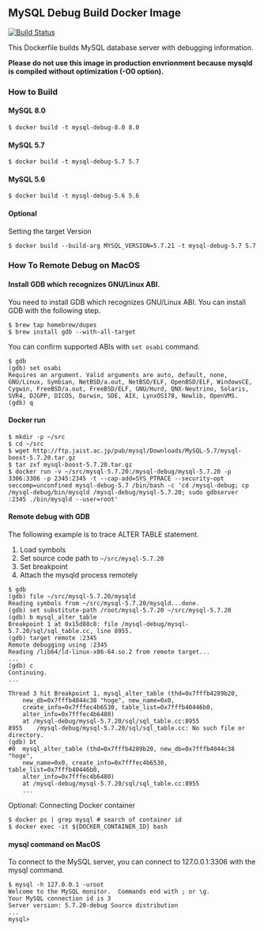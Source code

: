 ## MySQL Debug Build Docker Image ##

[![Build Status](https://travis-ci.org/y-asaba/docker-mysql-debug.svg?branch=master)](https://travis-ci.org/y-asaba/docker-mysql-debug)

This Dockerfile builds MySQL database server with debugging information.

**Please do not use this image in production envrionment because mysqld is compiled without optimization (-O0 option).**

### How to Build ###

#### MySQL 8.0 ####

```
$ docker build -t mysql-debug-8.0 8.0
```

#### MySQL 5.7 ####

```
$ docker build -t mysql-debug-5.7 5.7
```

#### MySQL 5.6 ####

```
$ docker build -t mysql-debug-5.6 5.6
```

#### Optional

Setting the target Version

```
$ docker build --build-arg MYSQL_VERSION=5.7.21 -t mysql-debug-5.7 5.7
```


### How To Remote Debug on MacOS ###

#### Install GDB which recognizes GNU/Linux ABI. ####
You need to install GDB which recognizes GNU/Linux ABI. You can install GDB with the following step.

```
$ brew tap homebrew/dupes
$ brew install gdb --with-all-target
```

You can confirm supported ABIs with `set osabi` command.

```
$ gdb
(gdb) set osabi
Requires an argument. Valid arguments are auto, default, none, GNU/Linux, Symbian, NetBSD/a.out, NetBSD/ELF, OpenBSD/ELF, WindowsCE, Cygwin, FreeBSD/a.out, FreeBSD/ELF, GNU/Hurd, QNX-Neutrino, Solaris, SVR4, DJGPP, DICOS, Darwin, SDE, AIX, LynxOS178, Newlib, OpenVMS.
(gdb) q
```

#### Docker run ####

```
$ mkdir -p ~/src
$ cd ~/src
$ wget http://ftp.jaist.ac.jp/pub/mysql/Downloads/MySQL-5.7/mysql-boost-5.7.20.tar.gz
$ tar zxf mysql-boost-5.7.20.tar.gz
$ docker run -v ~/src/mysql-5.7.20:/mysql-debug/mysql-5.7.20 -p 3306:3306 -p 2345:2345 -t --cap-add=SYS_PTRACE --security-opt seccomp=unconfined mysql-debug-5.7 /bin/bash -c 'cd /mysql-debug; cp /mysql-debug/bin/mysqld /mysql-debug/mysql-5.7.20; sudo gdbserver :2345 ./bin/mysqld --user=root'
```

#### Remote debug with GDB ####
The following example is to trace ALTER TABLE statement.

1. Load symbols
2. Set source code path to `~/src/mysql-5.7.20`
3. Set breakpoint
4. Attach the mysqld process remotely

```
$ gdb
(gdb) file ~/src/mysql-5.7.20/mysqld
Reading symbols from ~/src/mysql-5.7.20/mysqld...done.
(gdb) set substitute-path /root/mysql-5.7.20 ~/src/mysql-5.7.20
(gdb) b mysql_alter_table
Breakpoint 1 at 0x15d88c8: file /mysql-debug/mysql-5.7.20/sql/sql_table.cc, line 8955.
(gdb) target remote :2345
Remote debugging using :2345
Reading /lib64/ld-linux-x86-64.so.2 from remote target...
...
(gdb) c
Continuing.
...

Thread 3 hit Breakpoint 1, mysql_alter_table (thd=0x7fffb4289b20, 
    new_db=0x7fffb4044c38 "hoge", new_name=0x0, 
    create_info=0x7fffec4b6530, table_list=0x7fffb40446b0, 
    alter_info=0x7fffec4b6480)
    at /mysql-debug/mysql-5.7.20/sql/sql_table.cc:8955
8955	/mysql-debug/mysql-5.7.20/sql/sql_table.cc: No such file or directory.
(gdb) bt
#0  mysql_alter_table (thd=0x7fffb4289b20, new_db=0x7fffb4044c38 "hoge", 
    new_name=0x0, create_info=0x7fffec4b6530, table_list=0x7fffb40446b0, 
    alter_info=0x7fffec4b6480)
    at /mysql-debug/mysql-5.7.20/sql/sql_table.cc:8955
    ...
```

Optional: Connecting Docker container

```
$ docker ps | grep mysql # search of container id
$ docker exec -it ${DOCKER_CONTAINER_ID} bash
```

#### mysql command on MacOS ####
To connect to the MySQL server, you can connect to 127.0.0.1:3306 with the mysql command.

```
$ mysql -h 127.0.0.1 -uroot
Welcome to the MySQL monitor.  Commands end with ; or \g.
Your MySQL connection id is 3
Server version: 5.7.20-debug Source distribution
...
mysql>
```
